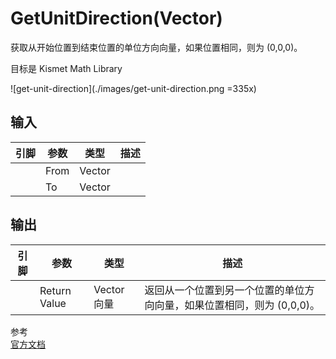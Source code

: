 # GetUnitDirection(Vector)

获取从开始位置到结束位置的单位方向向量，如果位置相同，则为 (0,0,0)。

目标是 Kismet Math Library

![get-unit-direction](./images/get-unit-direction.png =335x)

## 输入
| 引脚 | 参数 | 类型 | 描述 |
| -- | -- | -- | -- |
| <IconPin color="#fac426"/> | From | Vector |  |
| <IconPin color="#fac426"/> | To | Vector |  |

## 输出
| 引脚 | 参数 | 类型 | 描述 |
| -- | -- | -- | -- |
| <IconPin color="#fac426"/> | Return Value | Vector 向量 |  返回从一个位置到另一个位置的单位方向向量，如果位置相同，则为 (0,0,0)。 |

参考  
[官方文档](https://docs.unrealengine.com/4.27/en-US/BlueprintAPI/Math/Vector/GetUnitDirection_Vector/)